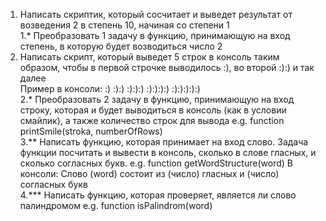 1. Написать скриптик, который сосчитает и выведет результат от возведения 2 в степень 10, начиная со степени 1  
1.* Преобразовать 1 задачу в функцию, принимающую на вход степень, в которую будет возводиться число 2  
2. Написать скрипт, который выведет 5 строк в консоль таким образом, чтобы в первой строчке выводилось :), во второй :):) и так далее  
Пример в консоли:
:)
:):)
:):):)
:):):):)
:):):):):)  
2.* Преобразовать 2 задачу в функцию, принимающую на вход строку, которая и будет выводиться в консоль (как в условии смайлик), а также количество строк для вывода 
e.g. function printSmile(stroka, numberOfRows)  
3.**  Написать функцию, которая принимает на вход слово. Задача функции посчитать и вывести в консоль, сколько в слове гласных, и сколько согласных букв.
e.g. function getWordStructure(word)
В консоли: 
Слово (word) состоит из  (число) гласных и (число) согласных букв  
4.*** Написать функцию, которая проверяет, является ли слово палиндромом
e.g. function isPalindrom(word)
